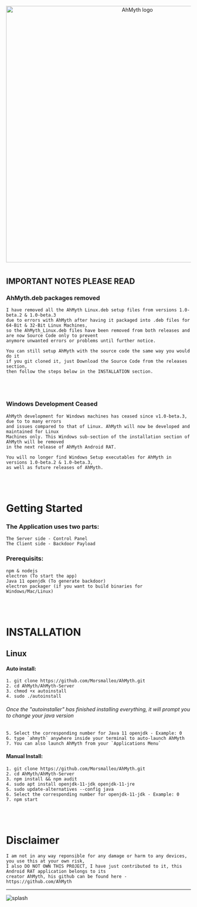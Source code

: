 <p align="center">

  <img width="700" src="https://user-images.githubusercontent.com/64344168/133610397-bafc580f-2f4b-4bd1-9273-a0216bcaac87.jpg" alt="AhMyth logo">

</p>

#
## IMPORTANT NOTES PLEASE READ
### AhMyth.deb packages removed
    I have removed all the AhMyth Linux.deb setup files from versions 1.0-beta.2 & 1.0-beta.3
    due to errors with AhMyth after having it packaged into .deb files for 64-Bit & 32-Bit Linux Machines,
    so the AhMyth_Linux.deb files have been removed from both releases and are now Source Code only to prevent
    anymore unwanted errors or problems until further notice. 
    
    You can still setup AhMyth with the source code the same way you would do it
    if you git cloned it, just Download the Source Code from the releases section, 
    then follow the steps below in the INSTALLATION section.
<br /><br />
### Windows Development Ceased
    AhMyth development for Windows machines has ceased since v1.0-beta.3, due to to many errors 
    and issues compared to that of Linux. AhMyth will now be developed and maintained for Linux 
    Machines only. This Windows sub-section of the installation section of AhMyth will be removed 
    in the next release of AhMyth Android RAT. 
    
    You will no longer find Windows Setup executables for AhMyth in versions 1.0-beta.2 & 1.0-beta.3, 
    as well as future releases of AhMyth.
<br /><br />
#
# Getting Started
### The Application uses two parts:
    The Server side - Control Panel
    The Client side - Backdoor Payload

### Prerequisits:
    npm & nodejs 
    electron (To start the app)
    Java 11 openjdk (To generate backdoor)
    electron packager (if you want to build binaries for Windows/Mac/Linux)
<br /><br />
#
# INSTALLATION
## Linux
#### Auto install:
    1. git clone https://github.com/Morsmalleo/AhMyth.git
    2. cd AhMyth/AhMyth-Server
    3. chmod +x autoinstall
    4. sudo ./autoinstall
###### Once the "autoinstaller" has finished installing everything, it will prompt you to change your java version
    5. Select the corresponding number for Java 11 openjdk - Example: 0
    6. type `ahmyth` anywhere inside your terminal to auto-launch AhMyth
    7. You can also launch AhMyth from your `Applications Menu`

#### Manual Install:
    1. git clone https://github.com/Morsmalleo/AhMyth.git
    2. cd AhMyth/AhMyth-Server
    3. npm install && npm audit
    4. sudo apt install openjdk-11-jdk openjdk-11-jre
    5. sudo update-alternatives --config java
    6. Select the corresponding number for openjdk-11-jdk - Example: 0
    7. npm start
<br /><br />
# Disclaimer
    I am not in any way reponsible for any damage or harm to any devices, you use this at your own risk,
    I also DO NOT OWN THIS PROJECT, I have just contributed to it, this Android RAT application belongs to its 
    creator AhMyth, his github can be found here - https://github.com/AhMyth
---------------------------------------------------------------------------------------------------------------
![splash](https://user-images.githubusercontent.com/64344168/133571994-7595c487-38a5-4c50-845c-597bb12ead94.jpg)


